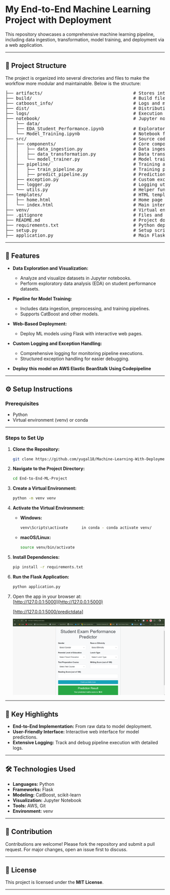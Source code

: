 # My End-to-End Machine Learning Project with Deployment

This repository showcases a comprehensive machine learning pipeline, including data ingestion, transformation, model training, and deployment via a web application.

---

## 🚀 **Project Structure**

The project is organized into several directories and files to make the workflow more modular and maintainable. Below is the structure:

<pre>
├── artifacts/                                  # Stores intermediate outputs like processed data and models
├── build/                                      # Build files for the project
├── catboost_info/                              # Logs and metadata for CatBoost models
├── dist/                                       # Distribution files
├── logs/                                       # Execution logs for debugging and monitoring
├── notebook/                                   # Jupyter notebooks for analysis and experiments
│   ├── data/
│   ├── EDA_Student_Performance.ipynb           # Exploratory Data Analysis notebook
│   └── Model_Training.ipynb                    # Notebook for training models
├── src/                                        # Source code for the ML pipeline
│   ├── components/                             # Core components for the pipeline
│   │   ├── data_ingestion.py                   # Data ingestion logic
│   │   ├── data_transformation.py              # Data transformation logic
│   │   └── model_trainer.py                    # Model training logic
│   ├── pipeline/                               # Training and prediction pipelines
│   │   ├── train_pipeline.py                   # Training pipeline
│   │   ├── predict_pipeline.py                 # Prediction pipeline
│   ├── exception.py                            # Custom exception handling
│   ├── logger.py                               # Logging utility
│   └── utils.py                                # Helper functions
├── templates/                                  # HTML templates for the web app
│   ├── home.html                               # Home page template
│   └── index.html                              # Main interface template
├── venv/                                       # Virtual environment for dependencies
├── .gitignore                                  # Files and folders to ignore in version control
├── README.md                                   # Project documentation
├── requirements.txt                            # Python dependencies
├── setup.py                                    # Setup script for project packaging
├── application.py                              # Main Flask application and for deployment
</pre>







---

## 📝 **Features**

- **Data Exploration and Visualization:**
  - Analyze and visualize datasets in Jupyter notebooks.
  - Perform exploratory data analysis (EDA) on student performance datasets.

- **Pipeline for Model Training:**
  - Includes data ingestion, preprocessing, and training pipelines.
  - Supports CatBoost and other models.

- **Web-Based Deployment:**
  - Deploy ML models using Flask with interactive web pages.

- **Custom Logging and Exception Handling:**
  - Comprehensive logging for monitoring pipeline executions.
  - Structured exception handling for easier debugging.

- **Deploy this model on AWS Elastic BeanStalk Using Codepipeline**
---

## ⚙️ **Setup Instructions**

### **Prerequisites**
- Python 
- Virtual environment (venv) or conda

---

### **Steps to Set Up**

1. **Clone the Repository:**
    ```bash
    git clone https://github.com/yugal18/Machine-Learning-With-Deployment.git
    ```

2. **Navigate to the Project Directory:**
    ```bash
    cd End-to-End-ML-Project
    ```

3. **Create a Virtual Environment:**
    ```bash
    python -m venv venv
    ```

4. **Activate the Virtual Environment:**

    - **Windows:**
      ```bash
      venv\Scripts\activate      in conda - conda activate venv/
      ```

    - **macOS/Linux:**
      ```bash
      source venv/bin/activate
      ```

5. **Install Dependencies:**
    ```bash
    pip install -r requirements.txt
    ```

6. **Run the Flask Application:**
    ```bash
    python application.py
    ```

7. Open the app in your browser at:  
   [http://127.0.0.1:5000](http://127.0.0.1:5000)

   [http://127.0.0.1:5000/predictdata]

   ![image_alt](https://github.com/yugal18/Machine-Learning-With-Deployment/blob/66ea848240a7a61a8760dc9dd588854d04541341/Screenshot%202025-01-22%20094258.png)


---

## 🌟 **Key Highlights**

- **End-to-End Implementation:** From raw data to model deployment.
- **User-Friendly Interface:** Interactive web interface for model predictions.
- **Extensive Logging:** Track and debug pipeline execution with detailed logs.

---

## 🛠️ **Technologies Used**

- **Languages:** Python
- **Frameworks:** Flask
- **Modeling:** CatBoost, scikit-learn
- **Visualization:** Jupyter Notebook
- **Tools:** AWS, Git
- **Environment:** venv

---

## 🤝 **Contribution**

Contributions are welcome! Please fork the repository and submit a pull request. For major changes, open an issue first to discuss.

---

## 📝 **License**

This project is licensed under the **MIT License**.

---




